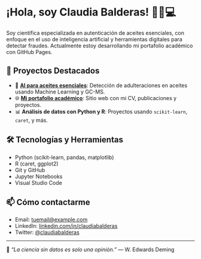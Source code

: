 # ¡Hola, soy Claudia Balderas! 👩‍🔬💻

Soy científica especializada en autenticación de aceites esenciales, con enfoque en el uso de inteligencia artificial y herramientas digitales para detectar fraudes. Actualmente estoy desarrollando mi portafolio académico con GitHub Pages.

## 🚀 Proyectos Destacados

- 🎯 **[AI para aceites esenciales](https://github.com/claudiabalderas/aceites-esenciales-ai)**: Detección de adulteraciones en aceites usando Machine Learning y GC-MS.
- 🌐 **[Mi portafolio académico](https://claudiabalderas.github.io)**: Sitio web con mi CV, publicaciones y proyectos.
- 📊 **Análisis de datos con Python y R**: Proyectos usando `scikit-learn`, `caret`, y más.

## 🛠️ Tecnologías y Herramientas

- Python (scikit-learn, pandas, matplotlib)
- R (caret, ggplot2)
- Git y GitHub
- Jupyter Notebooks
- Visual Studio Code

## 📫 Cómo contactarme

- Email: tuemail@example.com
- LinkedIn: [linkedin.com/in/claudiabalderas](https://linkedin.com/in/claudiabalderas)
- Twitter: [@claudiabalderas](https://twitter.com/claudiabalderas)

---

🌱 *“La ciencia sin datos es solo una opinión.”* — W. Edwards Deming
